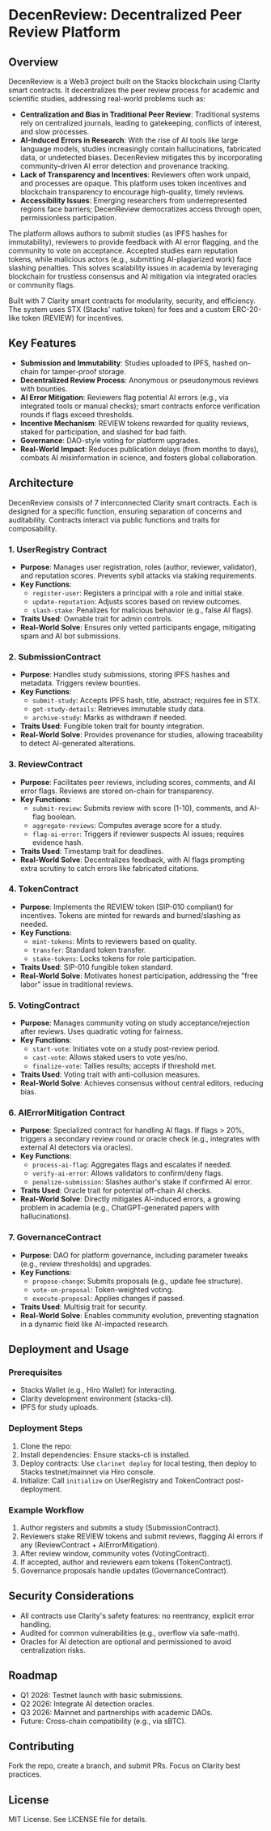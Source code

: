 # DecenReview: Decentralized Peer Review Platform

## Overview

DecenReview is a Web3 project built on the Stacks blockchain using Clarity smart contracts. It decentralizes the peer review process for academic and scientific studies, addressing real-world problems such as:

- **Centralization and Bias in Traditional Peer Review**: Traditional systems rely on centralized journals, leading to gatekeeping, conflicts of interest, and slow processes.
- **AI-Induced Errors in Research**: With the rise of AI tools like large language models, studies increasingly contain hallucinations, fabricated data, or undetected biases. DecenReview mitigates this by incorporating community-driven AI error detection and provenance tracking.
- **Lack of Transparency and Incentives**: Reviewers often work unpaid, and processes are opaque. This platform uses token incentives and blockchain transparency to encourage high-quality, timely reviews.
- **Accessibility Issues**: Emerging researchers from underrepresented regions face barriers; DecenReview democratizes access through open, permissionless participation.

The platform allows authors to submit studies (as IPFS hashes for immutability), reviewers to provide feedback with AI error flagging, and the community to vote on acceptance. Accepted studies earn reputation tokens, while malicious actors (e.g., submitting AI-plagiarized work) face slashing penalties. This solves scalability issues in academia by leveraging blockchain for trustless consensus and AI mitigation via integrated oracles or community flags.

Built with 7 Clarity smart contracts for modularity, security, and efficiency. The system uses STX (Stacks' native token) for fees and a custom ERC-20-like token (REVIEW) for incentives.

## Key Features

- **Submission and Immutability**: Studies uploaded to IPFS, hashed on-chain for tamper-proof storage.
- **Decentralized Review Process**: Anonymous or pseudonymous reviews with bounties.
- **AI Error Mitigation**: Reviewers flag potential AI errors (e.g., via integrated tools or manual checks); smart contracts enforce verification rounds if flags exceed thresholds.
- **Incentive Mechanism**: REVIEW tokens rewarded for quality reviews, staked for participation, and slashed for bad faith.
- **Governance**: DAO-style voting for platform upgrades.
- **Real-World Impact**: Reduces publication delays (from months to days), combats AI misinformation in science, and fosters global collaboration.

## Architecture

DecenReview consists of 7 interconnected Clarity smart contracts. Each is designed for a specific function, ensuring separation of concerns and auditability. Contracts interact via public functions and traits for composability.

### 1. UserRegistry Contract
   - **Purpose**: Manages user registration, roles (author, reviewer, validator), and reputation scores. Prevents sybil attacks via staking requirements.
   - **Key Functions**:
     - `register-user`: Registers a principal with a role and initial stake.
     - `update-reputation`: Adjusts scores based on review outcomes.
     - `slash-stake`: Penalizes for malicious behavior (e.g., false AI flags).
   - **Traits Used**: Ownable trait for admin controls.
   - **Real-World Solve**: Ensures only vetted participants engage, mitigating spam and AI bot submissions.

### 2. SubmissionContract
   - **Purpose**: Handles study submissions, storing IPFS hashes and metadata. Triggers review bounties.
   - **Key Functions**:
     - `submit-study`: Accepts IPFS hash, title, abstract; requires fee in STX.
     - `get-study-details`: Retrieves immutable study data.
     - `archive-study`: Marks as withdrawn if needed.
   - **Traits Used**: Fungible token trait for bounty integration.
   - **Real-World Solve**: Provides provenance for studies, allowing traceability to detect AI-generated alterations.

### 3. ReviewContract
   - **Purpose**: Facilitates peer reviews, including scores, comments, and AI error flags. Reviews are stored on-chain for transparency.
   - **Key Functions**:
     - `submit-review`: Submits review with score (1-10), comments, and AI-flag boolean.
     - `aggregate-reviews`: Computes average score for a study.
     - `flag-ai-error`: Triggers if reviewer suspects AI issues; requires evidence hash.
   - **Traits Used**: Timestamp trait for deadlines.
   - **Real-World Solve**: Decentralizes feedback, with AI flags prompting extra scrutiny to catch errors like fabricated citations.

### 4. TokenContract
   - **Purpose**: Implements the REVIEW token (SIP-010 compliant) for incentives. Tokens are minted for rewards and burned/slashing as needed.
   - **Key Functions**:
     - `mint-tokens`: Mints to reviewers based on quality.
     - `transfer`: Standard token transfer.
     - `stake-tokens`: Locks tokens for role participation.
   - **Traits Used**: SIP-010 fungible token standard.
   - **Real-World Solve**: Motivates honest participation, addressing the "free labor" issue in traditional reviews.

### 5. VotingContract
   - **Purpose**: Manages community voting on study acceptance/rejection after reviews. Uses quadratic voting for fairness.
   - **Key Functions**:
     - `start-vote`: Initiates vote on a study post-review period.
     - `cast-vote`: Allows staked users to vote yes/no.
     - `finalize-vote`: Tallies results; accepts if threshold met.
   - **Traits Used**: Voting trait with anti-collusion measures.
   - **Real-World Solve**: Achieves consensus without central editors, reducing bias.

### 6. AIErrorMitigation Contract
   - **Purpose**: Specialized contract for handling AI flags. If flags > 20%, triggers a secondary review round or oracle check (e.g., integrates with external AI detectors via oracles).
   - **Key Functions**:
     - `process-ai-flag`: Aggregates flags and escalates if needed.
     - `verify-ai-error`: Allows validators to confirm/deny flags.
     - `penalize-submission`: Slashes author's stake if confirmed AI error.
   - **Traits Used**: Oracle trait for potential off-chain AI checks.
   - **Real-World Solve**: Directly mitigates AI-induced errors, a growing problem in academia (e.g., ChatGPT-generated papers with hallucinations).

### 7. GovernanceContract
   - **Purpose**: DAO for platform governance, including parameter tweaks (e.g., review thresholds) and upgrades.
   - **Key Functions**:
     - `propose-change`: Submits proposals (e.g., update fee structure).
     - `vote-on-proposal`: Token-weighted voting.
     - `execute-proposal`: Applies changes if passed.
   - **Traits Used**: Multisig trait for security.
   - **Real-World Solve**: Enables community evolution, preventing stagnation in a dynamic field like AI-impacted research.

## Deployment and Usage

### Prerequisites
- Stacks Wallet (e.g., Hiro Wallet) for interacting.
- Clarity development environment (stacks-cli).
- IPFS for study uploads.

### Deployment Steps
1. Clone the repo: <this-repo>
2. Install dependencies: Ensure stacks-cli is installed.
3. Deploy contracts: Use `clarinet deploy` for local testing, then deploy to Stacks testnet/mainnet via Hiro console.
4. Initialize: Call `initialize` on UserRegistry and TokenContract post-deployment.

### Example Workflow
1. Author registers and submits a study (SubmissionContract).
2. Reviewers stake REVIEW tokens and submit reviews, flagging AI errors if any (ReviewContract + AIErrorMitigation).
3. After review window, community votes (VotingContract).
4. If accepted, author and reviewers earn tokens (TokenContract).
5. Governance proposals handle updates (GovernanceContract).

## Security Considerations
- All contracts use Clarity's safety features: no reentrancy, explicit error handling.
- Audited for common vulnerabilities (e.g., overflow via safe-math).
- Oracles for AI detection are optional and permissioned to avoid centralization risks.

## Roadmap
- Q1 2026: Testnet launch with basic submissions.
- Q2 2026: Integrate AI detection oracles.
- Q3 2026: Mainnet and partnerships with academic DAOs.
- Future: Cross-chain compatibility (e.g., via sBTC).

## Contributing
Fork the repo, create a branch, and submit PRs. Focus on Clarity best practices.

## License
MIT License. See LICENSE file for details.